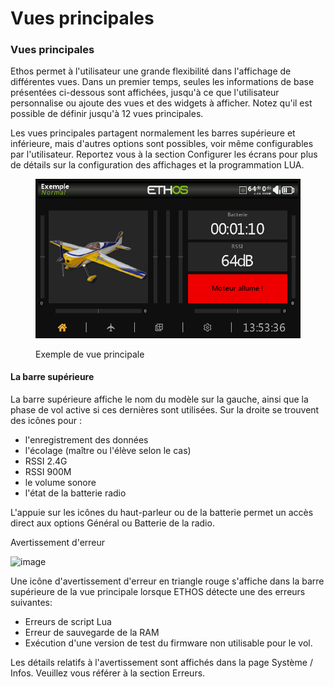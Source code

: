 # Vues principales

### Vues principales

Ethos permet à l'utilisateur une grande flexibilité dans l'affichage de différentes vues. Dans un premier temps, seules les informations de base présentées ci-dessous sont affichées, jusqu'à ce que l'utilisateur personnalise ou ajoute des vues et des widgets à afficher. Notez qu'il est possible de définir jusqu'à 12 vues principales.

Les vues principales partagent normalement les barres supérieure et inférieure, mais d'autres options sont possibles, voir même configurables par l'utilisateur. Reportez vous à la section Configurer les écrans pour plus de détails sur la configuration des affichages et la programmation LUA.

<figure><img src=".gitbook/assets/mainviews1.png" alt=""><figcaption><p>Exemple de vue principale</p></figcaption></figure>

#### &#x20;La barre supérieure

La barre supérieure affiche le nom du modèle sur la gauche, ainsi que la phase de vol active si ces dernières sont utilisées. Sur la droite se trouvent des icônes pour :

* l'enregistrement des données
* l'écolage (maître ou l'élève selon le cas)
* RSSI 2.4G 
* RSSI 900M
* le volume sonore
* l'état de la batterie radio

L'appuie sur les icônes du haut-parleur ou de la batterie permet un accès direct aux options Général ou Batterie de la radio.

Avertissement d'erreur

![image](https://github.com/user-attachments/assets/ad0ca0d6-8fd5-4f75-8149-870fcbe58ef6)

Une icône d'avertissement d'erreur en triangle rouge s'affiche dans la barre supérieure de la vue principale lorsque ETHOS détecte une des erreurs suivantes:

* Erreurs de script Lua
* Erreur de sauvegarde de la RAM
* Exécution d'une version de test du firmware non utilisable pour le vol.
  
Les détails relatifs à l'avertissement sont affichés dans la page Système / Infos. Veuillez vous référer à la  section Erreurs.
&#x20;

&#x20;

&#x20;

&#x20;
